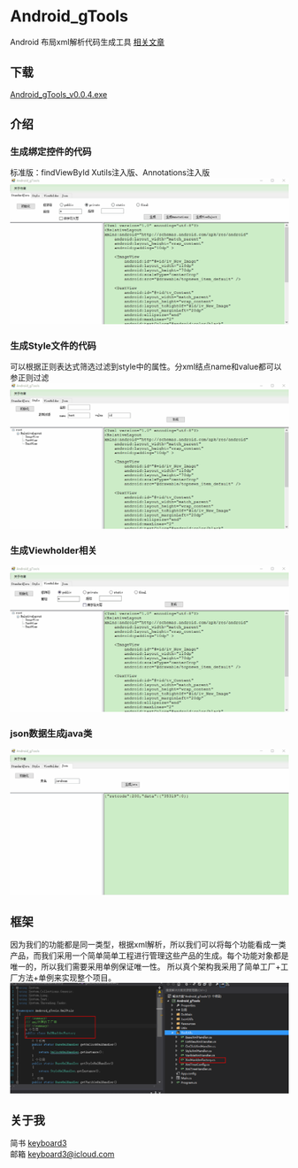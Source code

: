 # Android_gTools
Android 布局xml解析代码生成工具
[相关文章](http://keyboard3.leanote.com/post/Android%E8%BE%85%E5%8A%A9%E5%B7%A5%E5%85%B7-Android-gTools-2)

## 下载
[Android_gTools_v0.0.4.exe](./Android_gTools_v0.0.4.exe) <br/>

## 介绍
### 生成绑定控件的代码
标准版：findViewById
Xutils注入版、Annotations注入版
![](./screenshot/ss1.gif)<br>
### 生成Style文件的代码
可以根据正则表达式筛选过滤到style中的属性。分xml结点name和value都可以参正则过滤
![](./screenshot/ss2.gif)<br>
### 生成Viewholder相关
![](./screenshot/ss3.gif)<br>
### json数据生成java类
![](./screenshot/ss4.gif)<br>

## 框架
因为我们的功能都是同一类型，根据xml解析，所以我们可以将每个功能看成一类产品，而我们采用一个简单简单工程进行管理这些产品的生成。每个功能对象都是唯一的，所以我们需要采用单例保证唯一性。
所以真个架构我采用了简单工厂+工厂方法+单例来实现整个项目。
![](./screenshot/ss5.png)<br>

## 关于我

简书 [keyboard3](http://www.jianshu.com/users/62329de8c8a6/latest_articles)<br>
邮箱 keyboard3@icloud.com
